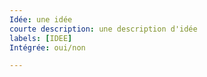 ```yaml
---
Idée: une idée
courte description: une description d'idée
labels: [IDEE]
Intégrée: oui/non

---
```



